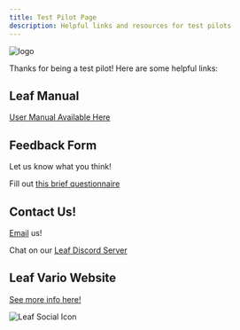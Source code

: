 ```yaml
---
title: Test Pilot Page
description: Helpful links and resources for test pilots
---
```


![logo](vario-user-manual/leaf-logotype.png)

Thanks for being a test pilot!  Here are some helpful links:

## Leaf Manual
[User Manual Available Here](https://leafvario.com/user-guides/vario-user-manual/)

## Feedback Form
Let us know what you think! 

Fill out [this brief questionnaire](https://docs.google.com/forms/d/e/1FAIpQLScCz3XbxYCgQPGmazFjcjsg6wPizb-6Uk98m3w0qamMUfB78g/viewform?usp=dialog) 

## Contact Us!
[Email](mailto:leafvario@gmail.com) us!

Chat on our [Leaf Discord Server](https://discord.com/channels/1325634753663209472/1325634753663209476)

## Leaf Vario Website

[See more info here!](https://leafvario.com)


![Leaf Social Icon](https://lh3.googleusercontent.com/pw/AP1GczOIq7XNDGoQJ5ImR9xibVKUgIFGgMnSsrEO-Op2-C18yCq27tjvxlZKoIIx0Gb954ySACw5q7q4ma8bvbq-CHIPeTaxrlWYahvMafM1TEtGHP70U4K6JvgWHtwysqbeFgmqAcrQF2OVefaJwh9IVNfeSA=s300)
